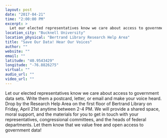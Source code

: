 ```yaml
---
layout: post
date: "2017-04-21"
time: "2:00:00 PM"
excerpt: >
  Let our elected representatives know we care about access to government data sets. Write them a postcard, letter, or email and make your ...
location_city: "Bucknell University"
location_physical: "Bertrand Library Research Help Area"
title: "Save Our Data! Hear Our Voices"
author: ""
website: ""
email: ""
latitude: "40.9543429"
longitude: "-76.8826275"
virtual: ""
audio_url: ""
video_url: ""
---
```


Let our elected representatives know we care about access to government data sets. Write them a postcard, letter, or email and make your voice heard. Drop by the Research Help Area on the first floor of Bertrand Library on Friday, April 21st anytime between 2-4 PM.  We will provide a shared space, moral support, and the materials for you to get in touch with your representatives, congressional committees, and the heads of federal departments.  Let them know that we value free and open access to government data!
